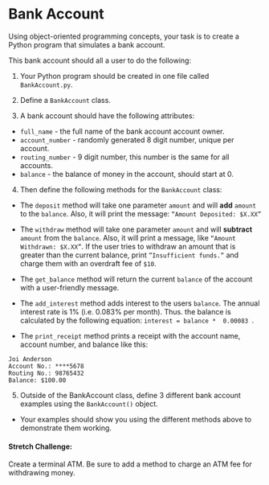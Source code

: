# Bank Account

Using object-oriented programming concepts, your task is to create a Python program that simulates a bank account.

This bank account should all a user to do  the following:

1. Your Python program should be created in one file called `BankAccount.py`. 

1. Define a `BankAccount` class.

1. A bank account should have the following attributes:
  - `full_name` - the full name of the bank account account owner.
  - `account_number` - randomly generated 8 digit number, unique per account.
  - `routing_number` - 9 digit number, this number is the same for all accounts.
  - `balance` - the balance of money in the account, should start at 0.

4. Then define the following methods for the `BankAccount` class:
  - The `deposit` method will take one parameter `amount` and will **add** `amount` to the `balance`. Also, it will print the message: `“Amount Deposited: $X.XX”`

  - The `withdraw` method will take one parameter `amount` and will **subtract** `amount` from the `balance`. Also, it will print a message, like `“Amount Withdrawn: $X.XX”`. If the user tries to withdraw an amount that is greater than the current balance, print `”Insufficient funds.”` and charge them with an overdraft fee of `$10`.

  - The `get_balance` method will return the current `balance` of the account with a user-friendly message.

  - The `add_interest` method adds interest to the users `balance`. The annual interest rate is 1% (i.e. 0.083% per month). Thus. the balance is calculated by the following equation: `interest = balance *  0.00083 `. 

  - The `print_receipt` method prints a receipt with the account name, account number, and balance like this:
  ```
  Joi Anderson
  Account No.: ****5678
  Routing No.: 98765432
  Balance: $100.00 

  ```
  
  5. Outside of the BankAccount class, define 3 different bank account examples using the `BankAccount()` object.
  - Your examples should show you using the different methods above to demonstrate them working.
  

#### Stretch Challenge:
Create a terminal ATM. Be sure to add a method to charge an ATM fee for withdrawing money.
